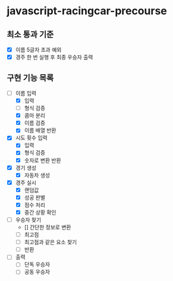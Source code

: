 # javascript-racingcar-precourse

## 최소 통과 기준

- [x] 이름 5글자 초과 예외
- [x] 경주 한 번 실행 후 최종 우승자 출력

## 구현 기능 목록

- [ ] 이름 입력
  - [x] 입력
  - [ ] 형식 검증
  - [x] 콤마 분리
  - [x] 이름 검증
  - [x] 이름 배열 반환

- [x] 시도 횟수 입력
  - [x] 입력
  - [x] 형식 검증
  - [x] 숫자로 변환 반환

- [x] 경기 생성
  - [x] 자동차 생성

- [x] 경주 실시
  - [x] 랜덤값
  - [x] 성공 판별
  - [x] 점수 처리
  - [x] 중간 상황 확인

- [ ] 우승자 찾기
  - [] 간단한 정보로 변환
  - [ ] 최고점
  - [ ] 최고점과 같은 요소 찾기
  - [ ] 반환

- [ ] 출력
  - [ ] 단독 우승자
  - [ ] 공동 우승자
